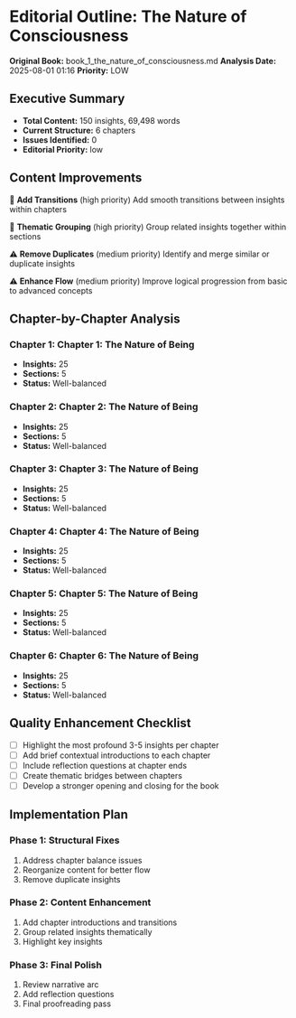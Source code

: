 # Editorial Outline: The Nature of Consciousness

**Original Book:** book_1_the_nature_of_consciousness.md
**Analysis Date:** 2025-08-01 01:16
**Priority:** LOW

## Executive Summary

- **Total Content:** 150 insights, 69,498 words
- **Current Structure:** 6 chapters
- **Issues Identified:** 0
- **Editorial Priority:** low

## Content Improvements

🚨 **Add Transitions** (high priority)
   Add smooth transitions between insights within chapters

🚨 **Thematic Grouping** (high priority)
   Group related insights together within sections

⚠️ **Remove Duplicates** (medium priority)
   Identify and merge similar or duplicate insights

⚠️ **Enhance Flow** (medium priority)
   Improve logical progression from basic to advanced concepts

## Chapter-by-Chapter Analysis

### Chapter 1: Chapter 1: The Nature of Being
- **Insights:** 25
- **Sections:** 5
- **Status:** Well-balanced

### Chapter 2: Chapter 2: The Nature of Being
- **Insights:** 25
- **Sections:** 5
- **Status:** Well-balanced

### Chapter 3: Chapter 3: The Nature of Being
- **Insights:** 25
- **Sections:** 5
- **Status:** Well-balanced

### Chapter 4: Chapter 4: The Nature of Being
- **Insights:** 25
- **Sections:** 5
- **Status:** Well-balanced

### Chapter 5: Chapter 5: The Nature of Being
- **Insights:** 25
- **Sections:** 5
- **Status:** Well-balanced

### Chapter 6: Chapter 6: The Nature of Being
- **Insights:** 25
- **Sections:** 5
- **Status:** Well-balanced

## Quality Enhancement Checklist

- [ ] Highlight the most profound 3-5 insights per chapter
- [ ] Add brief contextual introductions to each chapter
- [ ] Include reflection questions at chapter ends
- [ ] Create thematic bridges between chapters
- [ ] Develop a stronger opening and closing for the book

## Implementation Plan

### Phase 1: Structural Fixes
1. Address chapter balance issues
2. Reorganize content for better flow
3. Remove duplicate insights

### Phase 2: Content Enhancement
1. Add chapter introductions and transitions
2. Group related insights thematically
3. Highlight key insights

### Phase 3: Final Polish
1. Review narrative arc
2. Add reflection questions
3. Final proofreading pass


